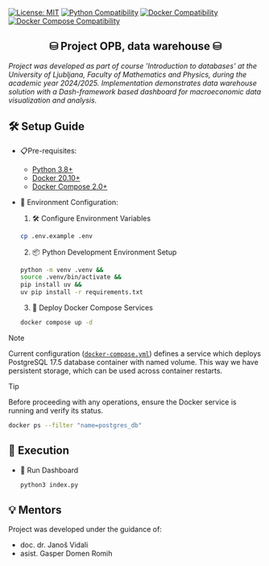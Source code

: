 [![License: MIT](https://img.shields.io/badge/License-MIT-yellow.svg)](https://opensource.org/licenses/MIT)
[![Python Compatibility](https://img.shields.io/badge/Python-3.8%2B-blue)](https://www.python.org/)
[![Docker Compatibility](https://img.shields.io/badge/Docker-20.10%2B-0db7ed)](https://docs.docker.com)
[![Docker Compose Compatibility](https://img.shields.io/badge/Docker_Compose-2.0%2B-1ad1b9)](https://docs.docker.com/compose)

<div align="center">
<h2> ⛁ Project OPB, data warehouse ⛁ </h2>
</div>

_Project was developed as part of course 'Introduction to databases' at the 
University of Ljubljana, Faculty of Mathematics and Physics, during the 
academic year 2024/2025. Implementation demonstrates data warehouse 
solution with a Dash-framework based dashboard for macroeconomic data visualization 
and analysis._

## 🛠️ Setup Guide

- 📋Pre-requisites:
    - [Python 3.8+](https://www.python.org/downloads/)
    - [Docker 20.10+](https://docs.docker.com/get-docker/)
    - [Docker Compose 2.0+](https://docs.docker.com/compose/install/)

- 🔧 Environment Configuration:
    
    1. 🛠 Configure Environment Variables
    ```bash
    cp .env.example .env
    ```
    2. 📦 Python Development Environment Setup
    ```bash
    python -m venv .venv && 
    source .venv/bin/activate && 
    pip install uv && 
    uv pip install -r requirements.txt
    ```
    3. 🐳 Deploy Docker Compose Services
    ```bash
    docker compose up -d
    ```

>[!NOTE]
> Current configuration ([`docker-compose.yml`](./docker-compose.yml)) defines
a service which deploys PostgreSQL 17.5 database container with named volume. 
This way we have persistent storage, which can be used 
across container restarts.

> [!TIP]
> Before proceeding with any operations, ensure the Docker service is running
> and verify its status.
> 
> ```bash
> docker ps --filter "name=postgres_db"
> ``````

## 💨 Execution

- 🚀 Run Dashboard
    ```bash
    python3 index.py
    ```

## 💡 Mentors
Project was developed under the guidance of:
- doc. dr. Janoš Vidali
- asist. Gasper Domen Romih
